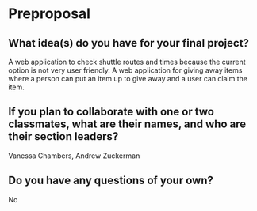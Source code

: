 # Preproposal

## What idea(s) do you have for your final project?

A web application to check shuttle routes and times because the current option is not very user friendly.  A web application for giving away items where a person can put an item up to give away and a user can claim the item.

## If you plan to collaborate with one or two classmates, what are their names, and who are their section leaders?

Vanessa Chambers, Andrew Zuckerman

## Do you have any questions of your own?

No
